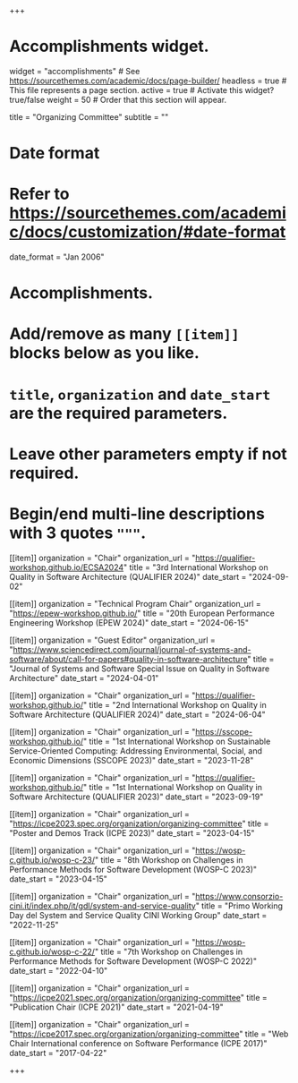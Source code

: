 +++
# Accomplishments widget.
widget = "accomplishments"  # See https://sourcethemes.com/academic/docs/page-builder/
headless = true  # This file represents a page section.
active = true  # Activate this widget? true/false
weight = 50  # Order that this section will appear.

title = "Organizing Committee"
subtitle = ""

# Date format
#   Refer to https://sourcethemes.com/academic/docs/customization/#date-format
date_format = "Jan 2006"

# Accomplishments.
#   Add/remove as many `[[item]]` blocks below as you like.
#   `title`, `organization` and `date_start` are the required parameters.
#   Leave other parameters empty if not required.
#   Begin/end multi-line descriptions with 3 quotes `"""`.

[[item]]
  organization = "Chair"
  organization_url = "https://qualifier-workshop.github.io/ECSA2024"
  title = "3rd International Workshop on Quality in Software Architecture (QUALIFIER 2024)"
  date_start = "2024-09-02"

[[item]]
  organization = "Technical Program Chair"
  organization_url = "https://epew-workshop.github.io/"
  title = "20th European Performance Engineering Workshop (EPEW 2024)"
  date_start = "2024-06-15"

[[item]]
  organization = "Guest Editor"
  organization_url = "https://www.sciencedirect.com/journal/journal-of-systems-and-software/about/call-for-papers#quality-in-software-architecture"
  title = "Journal of Systems and Software Special Issue on Quality in Software Architecture"
  date_start = "2024-04-01"

[[item]]
  organization = "Chair"
  organization_url = "https://qualifier-workshop.github.io/"
  title = "2nd International Workshop on Quality in Software Architecture (QUALIFIER 2024)"
  date_start = "2024-06-04"

[[item]]
  organization = "Chair"
  organization_url = "https://sscope-workshop.github.io/"
  title = "1st International Workshop on Sustainable Service-Oriented Computing: Addressing Environmental, Social, and Economic Dimensions (SSCOPE 2023)"
  date_start = "2023-11-28"

[[item]]
  organization = "Chair"
  organization_url = "https://qualifier-workshop.github.io/"
  title = "1st International Workshop on Quality in Software Architecture (QUALIFIER 2023)"
  date_start = "2023-09-19"

[[item]]
  organization = "Chair"
  organization_url = "https://icpe2023.spec.org/organization/organizing-committee"
  title = "Poster and Demos Track (ICPE 2023)"
  date_start = "2023-04-15"

[[item]]
  organization = "Chair"
  organization_url = "https://wosp-c.github.io/wosp-c-23/"
  title = "8th Workshop on Challenges in Performance Methods for Software Development (WOSP-C 2023)"
  date_start = "2023-04-15"

[[item]]
  organization = "Chair"
  organization_url = "https://www.consorzio-cini.it/index.php/it/gdl/system-and-service-quality"
  title = "Primo Working Day del System and Service Quality CINI Working Group"
  date_start = "2022-11-25"

[[item]]
  organization = "Chair"
  organization_url = "https://wosp-c.github.io/wosp-c-22/"
  title = "7th Workshop on Challenges in Performance Methods for Software Development (WOSP-C 2022)"
  date_start = "2022-04-10"

[[item]]
  organization = "Chair"
  organization_url = "https://icpe2021.spec.org/organization/organizing-committee"
  title = "Publication Chair (ICPE 2021)"
  date_start = "2021-04-19"

[[item]]
  organization = "Chair"
  organization_url = "https://icpe2017.spec.org/organization/organizing-committee"
  title = "Web Chair International conference on Software Performance (ICPE 2017)"
  date_start = "2017-04-22"	

+++

